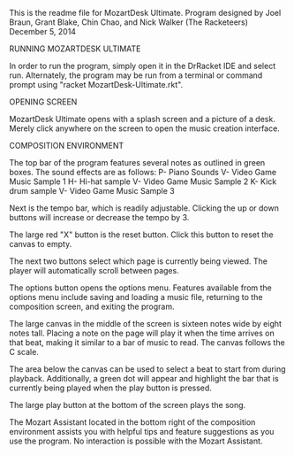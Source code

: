 This is the readme file for MozartDesk Ultimate.
Program designed by Joel Braun, Grant Blake, Chin Chao, and Nick Walker (The Racketeers)
December 5, 2014 

RUNNING MOZARTDESK ULTIMATE

In order to run the program, simply open it in the DrRacket IDE and select run.
Alternately, the program may be run from a terminal or command prompt using
"racket MozartDesk-Ultimate.rkt".

OPENING SCREEN

MozartDesk Ultimate opens with a splash screen and a picture of a desk. Merely click
anywhere on the screen to open the music creation interface. 

COMPOSITION ENVIRONMENT

The top bar of the program features several notes as outlined in green boxes. The 
sound effects are as follows:
P- Piano Sounds
V- Video Game Music Sample 1
H- Hi-hat sample
V- Video Game Music Sample 2
K- Kick drum sample
V- Video Game Music Sample 3

Next is the tempo bar, which is readily adjustable. Clicking the up or down buttons
will increase or decrease the tempo by 3.

The large red "X" button is the reset button. Click this button to reset the canvas
to empty.

The next two buttons select which page is currently being viewed. The player will 
automatically scroll between pages.

The options button opens the options menu. Features available from the options menu
include saving and loading a music file, returning to the composition screen, and 
exiting the program.

The large canvas in the middle of the screen is sixteen notes wide by eight notes tall.
Placing a note on the page will play it when the time arrives on that beat, making it 
similar to a bar of music to read. The canvas follows the C scale.

The area below the canvas can be used to select a beat to start from during playback.
Additionally, a green dot will appear and highlight the bar that is currently being
played when the play button is pressed.

The large play button at the bottom of the screen plays the song.

The Mozart Assistant located in the bottom right of the composition environment assists
you with helpful tips and feature suggestions as you use the program. No interaction
is possible with the Mozart Assistant.



